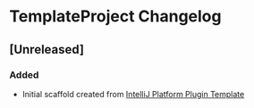 <!-- Keep a Changelog guide -> https://keepachangelog.com -->

# TemplateProject Changelog

## [Unreleased]
### Added
- Initial scaffold created from [IntelliJ Platform Plugin Template](https://github.com/JetBrains/intellij-platform-plugin-template)
